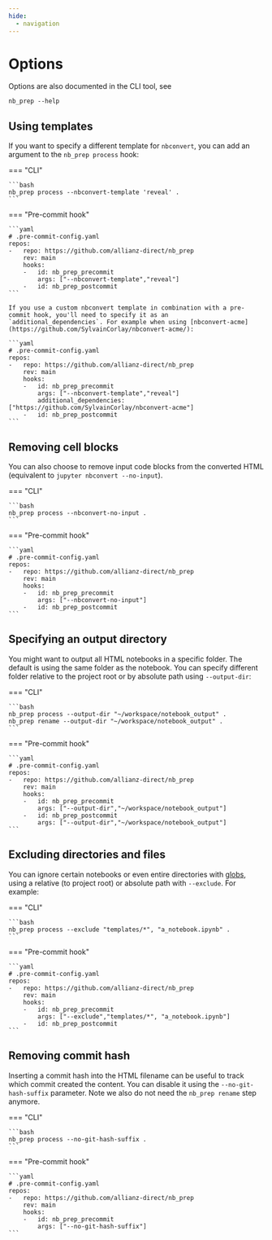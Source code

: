 ```yaml
---
hide:
  - navigation
---
```


# Options

Options are also documented in the CLI tool, see 

```shell
nb_prep --help
```

## Using templates

If you want to specify a different template for `nbconvert`, you can add an argument to the `nb_prep process` hook:

=== "CLI"

    ```bash
    nb_prep process --nbconvert-template 'reveal' .
    ```

===  "Pre-commit hook"

    ```yaml
    # .pre-commit-config.yaml
    repos:
    -   repo: https://github.com/allianz-direct/nb_prep
        rev: main
        hooks:
        -   id: nb_prep_precommit
            args: ["--nbconvert-template","reveal"]
        -   id: nb_prep_postcommit
    ```

    If you use a custom nbconvert template in combination with a pre-commit hook, you'll need to specify it as an `additional_dependencies`. For example when using [nbconvert-acme](https://github.com/SylvainCorlay/nbconvert-acme/):

    ```yaml
    # .pre-commit-config.yaml
    repos:
    -   repo: https://github.com/allianz-direct/nb_prep
        rev: main
        hooks:
        -   id: nb_prep_precommit
            args: ["--nbconvert-template","reveal"]
            additional_dependencies: ["https://github.com/SylvainCorlay/nbconvert-acme"]
        -   id: nb_prep_postcommit
    ```


## Removing cell blocks

You can also choose to remove input code blocks from the converted HTML (equivalent to `jupyter nbconvert --no-input`).


=== "CLI"

    ```bash
    nb_prep process --nbconvert-no-input .
    ```

===  "Pre-commit hook"

    ```yaml
    # .pre-commit-config.yaml
    repos:
    -   repo: https://github.com/allianz-direct/nb_prep
        rev: main
        hooks:
        -   id: nb_prep_precommit
            args: ["--nbconvert-no-input"]
        -   id: nb_prep_postcommit
    ```

## Specifying an output directory

You might want to output all HTML notebooks in a specific folder. The default is using the same folder as the notebook. You can specify different folder relative to the project root or by absolute path using `--output-dir`:

=== "CLI"

    ```bash
    nb_prep process --output-dir "~/workspace/notebook_output" .
    nb_prep rename --output-dir "~/workspace/notebook_output" .
    ```

===  "Pre-commit hook"

    ```yaml
    # .pre-commit-config.yaml
    repos:
    -   repo: https://github.com/allianz-direct/nb_prep
        rev: main
        hooks:
        -   id: nb_prep_precommit
            args: ["--output-dir","~/workspace/notebook_output"]
        -   id: nb_prep_postcommit
            args: ["--output-dir","~/workspace/notebook_output"]
    ```

## Excluding directories and files

You can ignore certain notebooks or even entire directories with [globs](https://docs.python.org/3/library/glob.html), using a relative (to project root) or absolute path with `--exclude`. For example:

=== "CLI"

    ```bash
    nb_prep process --exclude "templates/*", "a_notebook.ipynb" .
    ```

===  "Pre-commit hook"

    ```yaml
    # .pre-commit-config.yaml
    repos:
    -   repo: https://github.com/allianz-direct/nb_prep
        rev: main
        hooks:
        -   id: nb_prep_precommit
            args: ["--exclude","templates/*", "a_notebook.ipynb"]
        -   id: nb_prep_postcommit
    ```

## Removing commit hash

Inserting a commit hash into the HTML filename can be useful to track which commit created the content. You can disable it using the `--no-git-hash-suffix` parameter. Note we also do not need the `nb_prep rename` step anymore.

=== "CLI"

    ```bash
    nb_prep process --no-git-hash-suffix .
    ```

===  "Pre-commit hook"

    ```yaml
    # .pre-commit-config.yaml
    repos:
    -   repo: https://github.com/allianz-direct/nb_prep
        rev: main
        hooks:
        -   id: nb_prep_precommit
            args: ["--no-git-hash-suffix"]
    ```
